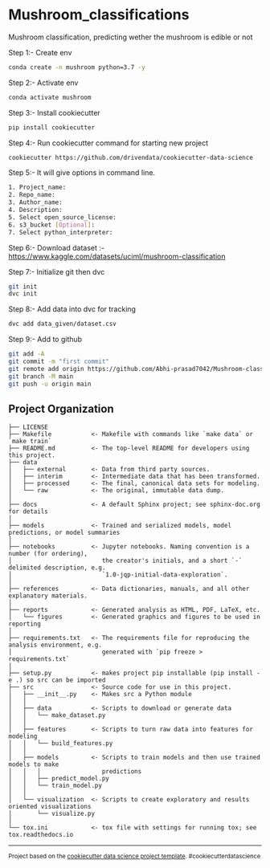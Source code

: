 Mushroom_classifications
==============================

Mushroom classification, predicting wether the mushroom is edible or not

Step 1:- Create env
```bash
conda create -n mushroom python=3.7 -y
```
Step 2:- Activate env
```bash
conda activate mushroom
```
Step 3:- Install cookiecutter
```bash
pip install cookiecutter
```
Step 4:- Run cookiecutter command for starting new project
```bash
cookiecutter https://github.com/drivendata/cookiecutter-data-science
```
Step 5:- It will give options in command line.
```bash
1. Project_name:
2. Repo_name:
3. Author_name:
4. Description:
5. Select open_source_license:
6. s3_bucket [Optional]:
7. Select python_interpreter:
```
Step 6:- Download dataset :- https://www.kaggle.com/datasets/uciml/mushroom-classification

Step 7:- Initialize git then dvc
```bash
git init
dvc init
``` 
Step 8:- Add data into dvc for tracking
```bash
dvc add data_given/dataset.csv
```
Step 9:- Add to github
```bash
git add -A
git commit -m "first commit"
git remote add origin https://github.com/Abhi-prasad7042/Mushroom-classification-end-to-end.git
git branch -M main
git push -u origin main
```

Project Organization
------------

    ├── LICENSE
    ├── Makefile           <- Makefile with commands like `make data` or `make train`
    ├── README.md          <- The top-level README for developers using this project.
    ├── data
    │   ├── external       <- Data from third party sources.
    │   ├── interim        <- Intermediate data that has been transformed.
    │   ├── processed      <- The final, canonical data sets for modeling.
    │   └── raw            <- The original, immutable data dump.
    │
    ├── docs               <- A default Sphinx project; see sphinx-doc.org for details
    │
    ├── models             <- Trained and serialized models, model predictions, or model summaries
    │
    ├── notebooks          <- Jupyter notebooks. Naming convention is a number (for ordering),
    │                         the creator's initials, and a short `-` delimited description, e.g.
    │                         `1.0-jqp-initial-data-exploration`.
    │
    ├── references         <- Data dictionaries, manuals, and all other explanatory materials.
    │
    ├── reports            <- Generated analysis as HTML, PDF, LaTeX, etc.
    │   └── figures        <- Generated graphics and figures to be used in reporting
    │
    ├── requirements.txt   <- The requirements file for reproducing the analysis environment, e.g.
    │                         generated with `pip freeze > requirements.txt`
    │
    ├── setup.py           <- makes project pip installable (pip install -e .) so src can be imported
    ├── src                <- Source code for use in this project.
    │   ├── __init__.py    <- Makes src a Python module
    │   │
    │   ├── data           <- Scripts to download or generate data
    │   │   └── make_dataset.py
    │   │
    │   ├── features       <- Scripts to turn raw data into features for modeling
    │   │   └── build_features.py
    │   │
    │   ├── models         <- Scripts to train models and then use trained models to make
    │   │   │                 predictions
    │   │   ├── predict_model.py
    │   │   └── train_model.py
    │   │
    │   └── visualization  <- Scripts to create exploratory and results oriented visualizations
    │       └── visualize.py
    │
    └── tox.ini            <- tox file with settings for running tox; see tox.readthedocs.io


--------

<p><small>Project based on the <a target="_blank" href="https://drivendata.github.io/cookiecutter-data-science/">cookiecutter data science project template</a>. #cookiecutterdatascience</small></p>
